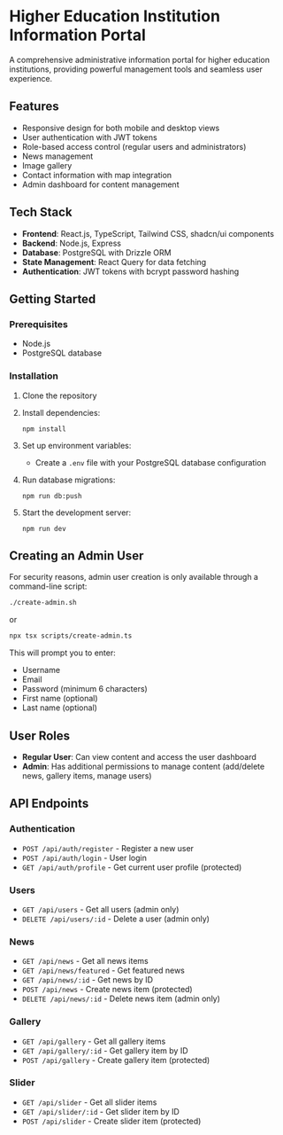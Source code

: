 # Higher Education Institution Information Portal

A comprehensive administrative information portal for higher education institutions, providing powerful management tools and seamless user experience.

## Features

- Responsive design for both mobile and desktop views
- User authentication with JWT tokens
- Role-based access control (regular users and administrators)
- News management
- Image gallery
- Contact information with map integration
- Admin dashboard for content management

## Tech Stack

- **Frontend**: React.js, TypeScript, Tailwind CSS, shadcn/ui components
- **Backend**: Node.js, Express
- **Database**: PostgreSQL with Drizzle ORM
- **State Management**: React Query for data fetching
- **Authentication**: JWT tokens with bcrypt password hashing

## Getting Started

### Prerequisites

- Node.js
- PostgreSQL database

### Installation

1. Clone the repository
2. Install dependencies:
   ```
   npm install
   ```
3. Set up environment variables:
   - Create a `.env` file with your PostgreSQL database configuration

4. Run database migrations:
   ```
   npm run db:push
   ```
5. Start the development server:
   ```
   npm run dev
   ```

## Creating an Admin User

For security reasons, admin user creation is only available through a command-line script:

```bash
./create-admin.sh
```

or

```bash
npx tsx scripts/create-admin.ts
```

This will prompt you to enter:
- Username
- Email
- Password (minimum 6 characters)
- First name (optional)
- Last name (optional)

## User Roles

- **Regular User**: Can view content and access the user dashboard
- **Admin**: Has additional permissions to manage content (add/delete news, gallery items, manage users)

## API Endpoints

### Authentication
- `POST /api/auth/register` - Register a new user
- `POST /api/auth/login` - User login
- `GET /api/auth/profile` - Get current user profile (protected)

### Users
- `GET /api/users` - Get all users (admin only)
- `DELETE /api/users/:id` - Delete a user (admin only)

### News
- `GET /api/news` - Get all news items
- `GET /api/news/featured` - Get featured news
- `GET /api/news/:id` - Get news by ID
- `POST /api/news` - Create news item (protected)
- `DELETE /api/news/:id` - Delete news item (admin only)

### Gallery
- `GET /api/gallery` - Get all gallery items
- `GET /api/gallery/:id` - Get gallery item by ID
- `POST /api/gallery` - Create gallery item (protected)

### Slider
- `GET /api/slider` - Get all slider items
- `GET /api/slider/:id` - Get slider item by ID
- `POST /api/slider` - Create slider item (protected)